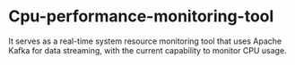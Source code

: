 # Cpu-performance-monitoring-tool
It serves as a real-time system resource monitoring tool that uses Apache Kafka for data streaming, with the current capability to monitor CPU usage.
